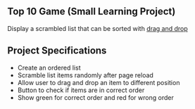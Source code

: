 ## Top 10 Game (Small Learning Project)

Display a scrambled list that can be sorted with [drag and drop](https://developer.mozilla.org/en-US/docs/Web/API/HTML_Drag_and_Drop_API)

## Project Specifications

- Create an ordered list
- Scramble list items randomly after page reload
- Allow user to drag and drop an item to different position
- Button to check if items are in correct order
- Show green for correct order and red for wrong order

